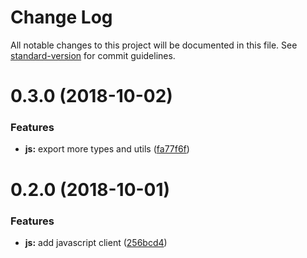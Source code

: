 # Change Log

All notable changes to this project will be documented in this file. See [standard-version](https://github.com/conventional-changelog/standard-version) for commit guidelines.

<a name="0.3.0"></a>
# 0.3.0 (2018-10-02)


### Features

* **js:** export more types and utils ([fa77f6f](https://github.com/BlueBrain/Rockets/commit/fa77f6f))



<a name="0.2.0"></a>
# 0.2.0 (2018-10-01)


### Features

* **js:** add javascript client ([256bcd4](https://github.com/BlueBrain/Rockets/commit/256bcd4))
